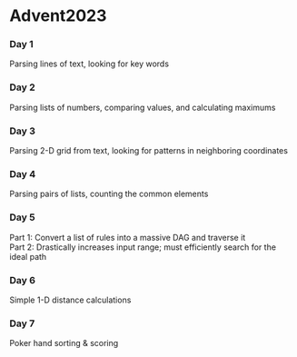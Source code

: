 # Advent2023

### Day 1
Parsing lines of text, looking for key words

### Day 2
Parsing lists of numbers, comparing values, and calculating maximums

### Day 3
Parsing 2-D grid from text, looking for patterns in neighboring coordinates

### Day 4
Parsing pairs of lists, counting the common elements

### Day 5
Part 1: Convert a list of rules into a massive DAG and traverse it  
Part 2: Drastically increases input range;  must efficiently search for the ideal path

### Day 6
Simple 1-D distance calculations

### Day 7
Poker hand sorting & scoring